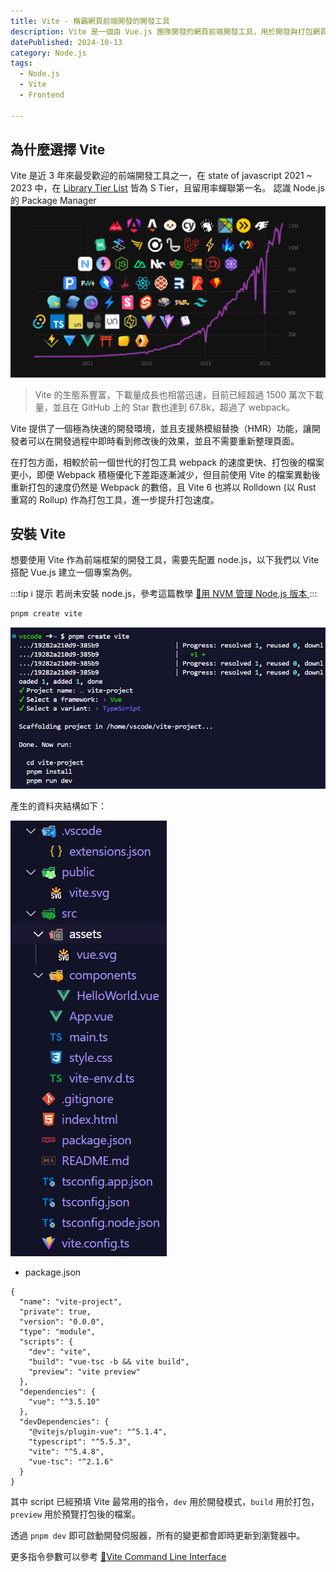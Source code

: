 ```yaml
---
title: Vite - 稱霸網頁前端開發的開發工具
description: Vite 是一個由 Vue.js 團隊開發的網頁前端開發工具，用於開發與打包網頁前端專案。
datePublished: 2024-10-13
category: Node.js
tags:
  - Node.js
  - Vite
  - Frontend

---
```


## 為什麼選擇 Vite

Vite 是近 3 年來最受歡迎的前端開發工具之一，在 state of javascript 2021 \~ 2023 中，在 [Library Tier List](https://2023.stateofjs.com/en-US/libraries/#tier_list) 皆為 S Tier，且留用率蟬聯第一名。
認識 Node.js 的 Package Manager
![alt text](image.png)

> Vite 的生態系豐富，下載量成長也相當迅速，目前已經超過 1500 萬次下載量，並且在 GitHub 上的 Star 數也達到 67.8k，超過了 webpack。

Vite 提供了一個極為快速的開發環境，並且支援熱模組替換（HMR）功能，讓開發者可以在開發過程中即時看到修改後的效果，並且不需要重新整理頁面。

在打包方面，相較於前一個世代的打包工具 webpack 的速度更快、打包後的檔案更小，即便 Webpack 積極優化下差距逐漸減少，但目前使用 Vite 的檔案異動後重新打包的速度仍然是 Webpack 的數倍，且 Vite 6 也將以 Rolldown (以 Rust 重寫的 Rollup) 作為打包工具，進一步提升打包速度。

## 安裝 Vite

想要使用 Vite 作為前端框架的開發工具，需要先配置 node.js，以下我們以 Vite 搭配 Vue.js 建立一個專案為例。

:::tip ℹ️ 提示
若尚未安裝 node.js，參考這篇教學 [📝用 NVM 管理 Node.js 版本
](/nodejs/nvm/)
:::

```bash
pnpm create vite
```

![alt text](image-1.png)

產生的資料夾結構如下：

![alt text](image-2.png)

- package.json

```json:line-numbers {6-10}
{
  "name": "vite-project",
  "private": true,
  "version": "0.0.0",
  "type": "module",
  "scripts": {
    "dev": "vite",
    "build": "vue-tsc -b && vite build",
    "preview": "vite preview"
  },
  "dependencies": {
    "vue": "^3.5.10"
  },
  "devDependencies": {
    "@vitejs/plugin-vue": "^5.1.4",
    "typescript": "^5.5.3",
    "vite": "^5.4.8",
    "vue-tsc": "^2.1.6"
  }
}
```

其中 script 已經預填 Vite 最常用的指令，`dev` 用於開發模式，`build` 用於打包，`preview` 用於預覽打包後的檔案。

透過 `pnpm dev` 即可啟動開發伺服器，所有的變更都會即時更新到瀏覽器中。

更多指令參數可以參考 [🔗Vite Command Line Interface](https://vite.dev/guide/cli#command-line-interface)
